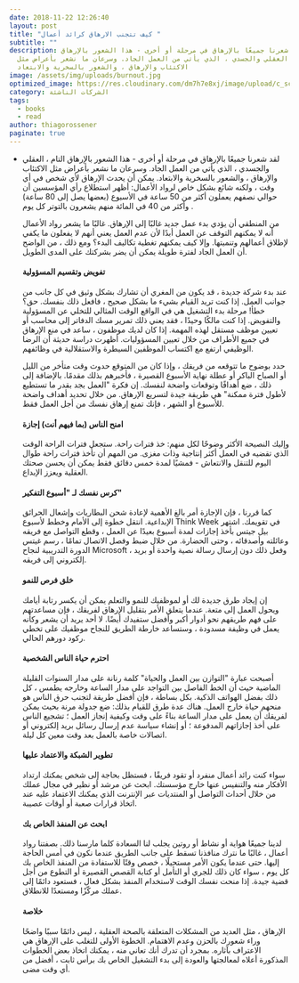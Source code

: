 ```yaml
---
date: 2018-11-22 12:26:40
layout: post
title: "كيف تتجنب الارهاق كرائد أعمال "
subtitle: ""
description: لقد شعرنا جميعًا بالإرهاق في مرحلة أو أخرى - هذا الشعور بالإرهاق
  التام ، العقلي والجسدي ، الذي يأتي من العمل الجاد. وسرعان ما نشعر بأعراض مثل
  الاكتئاب والإرهاق ، والشعور بالسخرية والابتعاد
image: /assets/img/uploads/burnout.jpg
optimized_image: https://res.cloudinary.com/dm7h7e8xj/image/upload/c_scale,w_380/v1559822138/theme9_v273a9.jpg
category: الشركات الناشئة
tags:
  - books
  - read
author: thiagorossener
paginate: true
---
```

* لقد شعرنا جميعًا بالإرهاق في مرحلة أو أخرى - هذا الشعور بالإرهاق التام ، العقلي والجسدي ، الذي يأتي من العمل الجاد. وسرعان ما نشعر بأعراض مثل الاكتئاب والإرهاق ، والشعور بالسخرية والابتعاد. يمكن أن يحدث الإرهاق لأي شخص في أي وقت ، ولكنه شائع بشكل خاص لرواد الأعمال: أظهر استطلاع رأي المؤسسين أن حوالي نصفهم يعملون أكثر من 50 ساعة في الأسبوع (بعضها يصل إلى 80 ساعة) وأكثر من 40 في المائة منهم يشعرون بالتوتر كل يوم .  

    من المنطقي أن يؤدي بدء عمل جديد غالبًا إلى الإرهاق. غالبًا ما يشعر رواد الأعمال أنه لا يمكنهم التوقف عن العمل أبدًا لأن عدم العمل يعني أنهم لا يفعلون ما يكفي لإطلاق أعمالهم وتنميتها. وإلا كيف يمكنهم تغطية تكاليف البدء؟ ومع ذلك ، من الواضح أن العمل الجاد لفترة طويلة يمكن أن يضر بشركتك على المدى الطويل.

  #### تفويض وتقسيم المسؤولية 

  عند بدء شركة جديدة ، قد يكون من المغري أن تشارك بشكل وثيق في كل جانب من جوانب العمل. إذا كنت تريد القيام بشيء ما بشكل صحيح ، فافعل ذلك بنفسك. حق؟
  خطأ! مرحلة بدء التشغيل هي في الواقع الوقت المثالي للتخلي عن المسؤولية والتفويض. إذا كنت مالكًا وحيدًا ، فقد يعني ذلك تمرير مسك الدفاتر إلى محاسب أو تعيين موظف مستقل لهذه المهمة.
  إذا كان لديك موظفون ، ساعد في منع الإرهاق في جميع الأطراف من خلال تعيين المسؤوليات. أظهرت دراسة حديثة أن الرضا الوظيفي ارتفع مع اكتساب الموظفين السيطرة والاستقلالية في وظائفهم.          

  حدد بوضوح ما تتوقعه من فريقك ، وإذا كان من المتوقع حدوث وقت متأخر من الليل أو الصباح الباكر أو عطلة نهاية الأسبوع القصيرة ، فأخبرهم بذلك مقدمًا. بالإضافة إلى ذلك ، ضع أهدافًا وتوقعات واضحة لنفسك. إن فكرة "العمل بجد بقدر ما تستطيع لأطول فترة ممكنة" هي طريقة جيدة لتسريع الإرهاق. من خلال تحديد أهداف واضحة للأسبوع أو الشهر ، فإنك تمنع إرهاق نفسك من أجل العمل فقط.

  #### امنح الناس (بما فيهم أنت) إجازة

  وإليك النصيحة الأكثر وضوحًا لكل منهم: خذ فترات راحة. ستجعل فترات الراحة الوقت الذي تقضيه في العمل أكثر إنتاجية وذات مغزى. من المهم أن تأخذ فترات راحة طوال اليوم للتنقل والانتعاش - فمشيًا لمدة خمس دقائق فقط يمكن أن يحسن صحتك العقلية ويعزز الإبداع.

  #### كرس نفسك لـ "أسبوع التفكير"

  كما قررنا ، فإن الإجازة أمر بالغ الأهمية لإعادة شحن البطاريات وإشعال الحرائق الإبداعية. انتقل خطوة إلى الأمام وخطط لأسبوع Think Week في تقويمك. اشتهر بيل جيتس بأخذ إجازات لمدة أسبوع بعيدًا عن العمل ، وقطع التواصل مع فريقه وعائلته وأصدقائه ، وحتى الحضارة. من خلال ضبط وفصل الاتصال تمامًا ، رسم غيتس الدورة التدريبية لنجاح Microsoft ، وفعل ذلك دون إرسال رسالة نصية واحدة أو بريد إلكتروني إلى فريقه.

  #### خلق فرص للنمو

  إن إيجاد طرق جديدة لك أو لموظفيك للنمو والتعلم يمكن أن يكسر رتابة أيامك ويحول العمل إلى متعة. عندما يتعلق الأمر بتقليل الإرهاق لفريقك ، فإن مساعدتهم على فهم طريقهم نحو أدوار أكبر وأفضل ستفيدك أيضًا. لا أحد يريد أن يشعر وكأنه يعمل في وظيفة مسدودة ، وستساعد خارطة الطريق للنجاح موظفيك على تخطي ركود دورهم الحالي.

  #### احترم حياة الناس الشخصية

  أصبحت عبارة "التوازن بين العمل والحياة" كلمة رنانة على مدار السنوات القليلة الماضية حيث أن الخط الفاصل بين التواجد على مدار الساعة وخارجه يطمس ، كل ذلك بفضل الهواتف الذكية. بكل بساطة ، فإن أفضل طريقة لتجنب حرق الناس هو منحهم حياة خارج العمل.
  هناك عدة طرق للقيام بذلك: ضع جدولة مرنة بحيث يمكن لفريقك أن يعمل على مدار الساعة بناءً على وقت وكيفية إنجاز العمل ؛ تشجيع الناس على أخذ إجازاتهم المدفوعة ؛ أو إنشاء سياسة عدم إرسال رسائل بريد إلكتروني أو اتصالات خاصة بالعمل بعد وقت معين كل ليلة.

  #### تطوير الشبكة والاعتماد عليها

  سواء كنت رائد أعمال منفرد أو تقود فريقًا ، فستظل بحاجة إلى شخص يمكنك ارتداد الأفكار منه والتنفيس عنها خارج مؤسستك. ابحث عن مرشد أو نظير في مجال عملك من خلال أحداث التواصل أو المنتديات عبر الإنترنت الذي يمكنك الاعتماد عليه عند اتخاذ قرارات صعبة أو أوقات عصيبة.

  #### ابحث عن المنفذ الخاص بك

  لدينا جميعًا هواية أو نشاط أو روتين يجلب لنا السعادة كلما مارسنا ذلك. بصفتنا رواد أعمال ، غالبًا ما نترك منافذنا تسقط على جانب الطريق عندما نكون في أمس الحاجة إليها. حتى عندما يكون الأمر مستحيلًا ، خصص وقتًا للاستفادة من المنفذ الخاص بك كل يوم ، سواء كان ذلك للجري أو التأمل أو كتابة القصص القصيرة أو التطوع من أجل قضية جيدة. إذا منحت نفسك الوقت لاستخدام المنفذ بشكل فعال ، فستعود دائمًا إلى عملك مركّزًا ومستعدًا للانطلاق.



  #### خلاصة

  الإرهاق ، مثل العديد من المشكلات المتعلقة بالصحة العقلية ، ليس دائمًا سببًا واضحًا وراء شعورك بالحزن وعدم الاهتمام. الخطوة الأولى للتغلب على الإرهاق هي الاعتراف بآثاره. بمجرد أن تدرك أنك تعاني منه ، يمكنك اتخاذ بعض الخطوات المذكورة أعلاه لمعالجتها والعودة إلى بدء التشغيل الخاص بك برأس ثابت ، أفضل من أي وقت مضى.